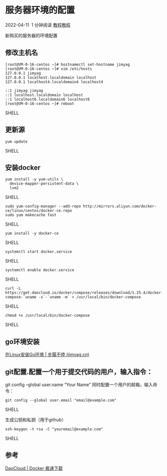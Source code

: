 # 服务器环境的配置

2022-04-11  1 分钟阅读 [教程](https://jimyag.cn/categories/%E6%95%99%E7%A8%8B/)[教程](https://jimyag.cn/tags/%E6%95%99%E7%A8%8B/)

新购买的服务器的环境配置

## 修改主机名[](https://jimyag.cn/posts/173a3c06/#%E4%BF%AE%E6%94%B9%E4%B8%BB%E6%9C%BA%E5%90%8D)

```shell
[root@VM-0-16-centos ~]# hostnamectl set-hostname jimyag
[root@VM-0-16-centos ~]# vim /etc/hosts
127.0.0.1 jimyag
127.0.0.1 localhost.localdomain localhost
127.0.0.1 localhost4.localdomain4 localhost4

::1 jimyag jimyag
::1 localhost.localdomain localhost
::1 localhost6.localdomain6 localhost6
[root@VM-0-16-centos ~]# reboot
```

SHELL

## 更新源[](https://jimyag.cn/posts/173a3c06/#%E6%9B%B4%E6%96%B0%E6%BA%90)

```shell
yum update
```

SHELL

## 安装docker[](https://jimyag.cn/posts/173a3c06/#%E5%AE%89%E8%A3%85docker)

```shell
yum install -y yum-utils \
  device-mapper-persistent-data \
  lvm2
```

SHELL

```shell
sudo yum-config-manager --add-repo http://mirrors.aliyun.com/docker-ce/linux/centos/docker-ce.repo
sudo yum makecache fast
```

SHELL

```shell
yum install -y docker-ce
```

SHELL

```shell
systemctl start docker.service
```

SHELL

```shell
systemctl enable docker.service
```

SHELL

```shell
curl -L https://get.daocloud.io/docker/compose/releases/download/1.25.4/docker-compose-`uname -s`-`uname -m` > /usr/local/bin/docker-compose
```

SHELL

```shell
chmod +x /usr/local/bin/docker-compose
```

SHELL

## go环境安装[](https://jimyag.cn/posts/173a3c06/#go%E7%8E%AF%E5%A2%83%E5%AE%89%E8%A3%85)

[在Linux安装Go环境 | 步履不停 (jimyag.cn)](https://jimyag.cn/posts/c56e43df/)

## git配置.配置一个用于提交代码的用户，输入指令：[](https://jimyag.cn/posts/173a3c06/#git%E9%85%8D%E7%BD%AE%E9%85%8D%E7%BD%AE%E4%B8%80%E4%B8%AA%E7%94%A8%E4%BA%8E%E6%8F%90%E4%BA%A4%E4%BB%A3%E7%A0%81%E7%9A%84%E7%94%A8%E6%88%B7%E8%BE%93%E5%85%A5%E6%8C%87%E4%BB%A4)

git config –global user.name “Your Name” 同时配置一个用户的邮箱，输入命令：

```shell
git config --global user.email "email@example.com"
```

SHELL

生成公钥和私钥（用于github）

```shell
ssh-keygen -t rsa -C "youremail@example.com"
```

SHELL

## 参考[](https://jimyag.cn/posts/173a3c06/#%E5%8F%82%E8%80%83)

[DaoCloud | Docker 极速下载](http://get.daocloud.io/#install-compose)
